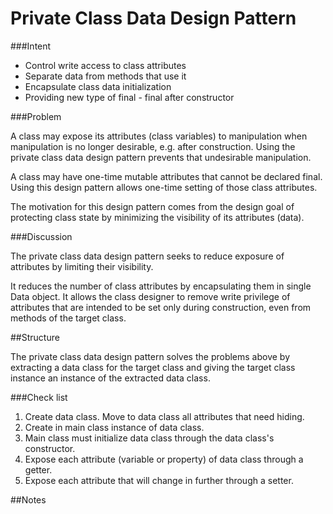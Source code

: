 # Private Class Data Design Pattern

###Intent
 
 - Control write access to class attributes
 - Separate data from methods that use it
 - Encapsulate class data initialization
 - Providing new type of final - final after constructor
 
###Problem

A class may expose its attributes (class variables) to manipulation when manipulation is no longer desirable, e.g. after construction. Using the private class data design pattern prevents that undesirable manipulation.

A class may have one-time mutable attributes that cannot be declared final. Using this design pattern allows one-time setting of those class attributes.

The motivation for this design pattern comes from the design goal of protecting class state by minimizing the visibility of its attributes (data).


###Discussion

The private class data design pattern seeks to reduce exposure of attributes by limiting their visibility.

It reduces the number of class attributes by encapsulating them in single Data object. It allows the class designer to remove write privilege of attributes that are intended to be set only during construction, even from methods of the target class.

##Structure

The private class data design pattern solves the problems above by extracting a data class for the target class and giving the target class instance an instance of the extracted data class.


###Check list

1. Create data class. Move to data class all attributes that need hiding.
2. Create in main class instance of data class.
3. Main class must initialize data class through the data class's constructor.
4. Expose each attribute (variable or property) of data class through a getter.
5. Expose each attribute that will change in further through a setter.

##Notes
